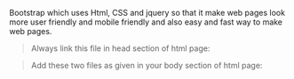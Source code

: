 Bootstrap which uses Html, CSS and jquery so that it make web pages look more user friendly and mobile friendly and also easy and fast way to make web pages.

> Always link this file in head section of html page:

  <Head>
  <link rel="stylesheet" href="https://maxcdn.bootstrapcdn.com/bootstrap/3.3.7/css/bootstrap.min.css">
  </Head>

> Add these two files as given in your body section of html page:

  <body>
  <script src="https://ajax.googleapis.com/ajax/libs/jquery/3.2.1/jquery.min.js"></script>
  <script src="https://maxcdn.bootstrapcdn.com/bootstrap/3.3.7/js/bootstrap.min.js"></script>
  </body>

